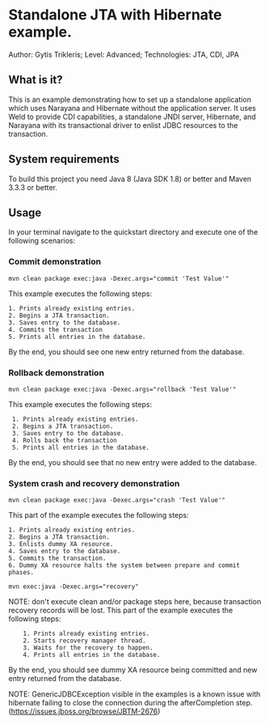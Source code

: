 Standalone JTA with Hibernate example.
==================================================================================================
Author: Gytis Trikleris;
Level: Advanced;
Technologies: JTA, CDI, JPA

What is it?
-----------

This is an example demonstrating how to set up a standalone application which uses Narayana and Hibernate without the application server. It uses Weld to provide CDI capabilities, a standalone JNDI server, Hibernate, and Narayana with its transactional driver to enlist JDBC resources to the transaction.


System requirements
-------------------

To build this project you need Java 8 (Java SDK 1.8) or better and Maven 3.3.3 or better.


Usage
-------------------------------

In your terminal navigate to the quickstart directory and execute one of the following scenarios:

### Commit demonstration

    mvn clean package exec:java -Dexec.args="commit 'Test Value'"

This example executes the following steps:

    1. Prints already existing entries.
    2. Begins a JTA transaction.
    3. Saves entry to the database.
    4. Commits the transaction
    5. Prints all entries in the database.

By the end, you should see one new entry returned from the database.
    
### Rollback demonstration

    mvn clean package exec:java -Dexec.args="rollback 'Test Value'"
     
 This example executes the following steps:
 
     1. Prints already existing entries.
     2. Begins a JTA transaction.
     3. Saves entry to the database.
     4. Rolls back the transaction
     5. Prints all entries in the database.
 
 By the end, you should see that no new entry were added to the database.
    
### System crash and recovery demonstration

    mvn clean package exec:java -Dexec.args="crash 'Test Value'"
    
This part of the example executes the following steps:

    1. Prints already existing entries.
    2. Begins a JTA transaction.
    3. Enlists dummy XA resource.
    4. Saves entry to the database.
    5. Commits the transaction.
    6. Dummy XA resource halts the system between prepare and commit phases.
    
    mvn exec:java -Dexec.args="recovery"
    
NOTE: don't execute clean and/or package steps here, because transaction recovery records will be lost.
This part of the example executes the following steps:

        1. Prints already existing entries.
        2. Starts recovery manager thread.
        3. Waits for the recovery to happen.
        4. Prints all entries in the database.

By the end, you should see dummy XA resource being committed and new entry returned from the database.
        

NOTE: GenericJDBCException visible in the examples is a known issue with hibernate failing to close the connection during the afterCompletion step. (https://issues.jboss.org/browse/JBTM-2676)